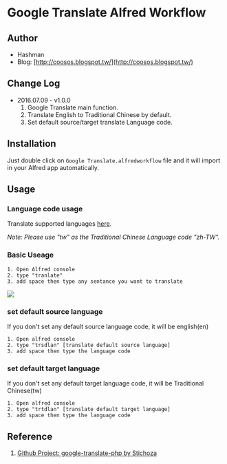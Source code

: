 # Google Translate Alfred Workflow

## Author

* Hashman
* Blog: [http://coosos.blogspot.tw/](http://coosos.blogspot.tw/)

## Change Log

* 2016.07.09 - v1.0.0
 	1. Google Translate main function.
	2. Translate English to Traditional Chinese by default.
	3. Set default source/target translate Language code.

## Installation

Just double click on `Google Translate.alfredworkflow` file and it will import in your Alfred app automatically.


## Usage

### Language code usage

Translate supported languages [here](https://cloud.google.com/translate/v2/translate-reference#supported_languages).

_Note: Please use "tw" as the Traditional Chinese Language code "zh-TW"._

### Basic Useage
```
1. Open Alfred console
2. type "tranlate"
3. add space then type any sentance you want to translate
```
![](https://dl.dropboxusercontent.com/u/33150136/markdown/github/google%20translate%20alfred/useage.jpg)

### set default source language

If you don't set any default source language code, it will be english(en)

```
1. Open alfred console
2. type "trsdlan" [translate default source language]
3. add space then type the language code
```

### set default target language

If you don't set any default target language code, it will be Traditional Chinese(tw)

```
1. Open alfred console
2. type "trtdlan" [translate default target language]
3. add space then type the language code
```

## Reference

1. [Github Project: google-translate-php by Stichoza](https://github.com/Stichoza/google-translate-php)
